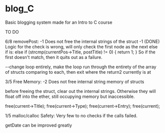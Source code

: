 # blog_C
Basic blogging system made for an Intro to C course

TO DO

6/8 removePost:
-1 Does not free the internal strings of the struct
-1 (DONE) Logic for the check is wrong, will only check the first node as the next else if is:
else if (strcmp(currentPos->Title, postTitle) != 0) {
            return 1;
        }
So if the first doesn't match, then it quits out as a failure.

--change loop entirely, make the loop run through the entirety of the array of structs comparing to each, then exit where the return2 currently is at

3/5 Free Memory:
-2 Does not free internal string memory of structs

before freeing the struct, clear out the internal strings.
Otherwise they will float off into the ether, still occupying memory but inaccessible.

free(current->Title);
free(current->Type);
free(current->Entry);
free(current);

1/5 malloc/calloc Safety:
Very few to no checks if the calls failed.

getDate can be improved greatly